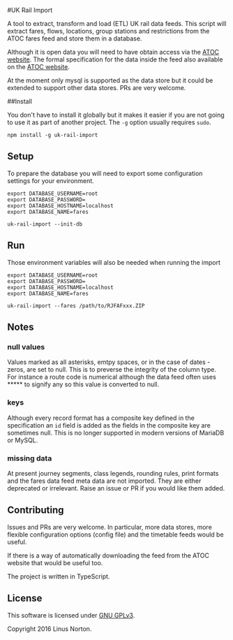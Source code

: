 #UK Rail Import

A tool to extract, transform and load (ETL) UK rail data feeds. This script will extract fares, flows, locations, group stations and restrictions from the ATOC fares feed and store them in a database.

Although it is open data you will need to have obtain access via the [ATOC website](http://data.atoc.org/fares-data). The formal specification for the data inside the feed also available on the [ATOC website](http://data.atoc.org/sites/all/themes/atoc/files/SP0035.pdf).

At the moment only mysql is supported as the data store but it could be extended to support other data stores. PRs are very welcome.

##Install

You don't have to install it globally but it makes it easier if you are not going to use it as part of another project. The `-g` option usually requires `sudo`.

```
npm install -g uk-rail-import
```

## Setup

To prepare the database you will need to export some configuration settings for your environment.

```
export DATABASE_USERNAME=root
export DATABASE_PASSWORD=
export DATABASE_HOSTNAME=localhost
export DATABASE_NAME=fares

uk-rail-import --init-db 
```

## Run

Those environment variables will also be needed when running the import

```
export DATABASE_USERNAME=root
export DATABASE_PASSWORD=
export DATABASE_HOSTNAME=localhost
export DATABASE_NAME=fares

uk-rail-import --fares /path/to/RJFAFxxx.ZIP
```
## Notes
### null values

Values marked as all asterisks, emtpy spaces, or in the case of dates - zeros, are set to null. This is to preverse the integrity of the column type. For instance a route code is numerical although the data feed often uses ***** to signify any so this value is converted to null. 

### keys
Although every record format has a composite key defined in the specification an `id` field is added as the fields in the composite key are sometimes null. This is no longer supported in modern versions of MariaDB or MySQL.

### missing data
At present journey segments, class legends, rounding rules, print formats  and the fares data feed meta data are not imported. They are either deprecated or irrelevant. Raise an issue or PR if you would like them added.

## Contributing

Issues and PRs are very welcome. In particular, more data stores, more flexible configuration options (config file) and the timetable feeds would be useful. 

If there is a way of automatically downloading the feed from the ATOC website that would be useful too.

The project is written in TypeScript.

## License

This software is licensed under [GNU GPLv3](https://www.gnu.org/licenses/gpl-3.0.en.html).

Copyright 2016 Linus Norton.
